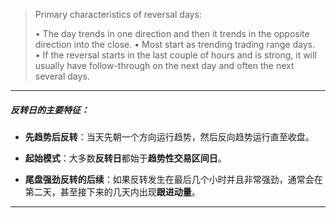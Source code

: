 >Primary characteristics of reversal days:
>
>• The day trends in one direction and then it trends in the opposite direction into the close.
>• Most start as trending trading range days.
>• If the reversal starts in the last couple of hours and is strong, it will usually have follow-through on the next day and often the next several days.

---

##### **反转日**的主要特征：

- **先趋势后反转**：当天先朝一个方向运行趋势，然后反向趋势运行直至收盘。
    
- **起始模式**：大多数**反转日**都始于**趋势性交易区间日**。
    
- **尾盘强劲反转的后续**：如果反转发生在最后几个小时并且非常强劲，通常会在第二天，甚至接下来的几天内出现**跟进动量**。
    

---